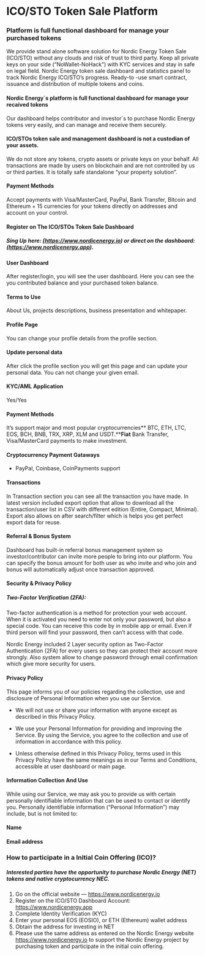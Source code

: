 
# ICO/STO Token Sale Platform



### Platform is full functional dashboard for manage your purchased tokens

We provide stand alone software solution for Nordic Energy Token Sale (ICO/STO) without any clouds and risk of trust to third party. Keep all private keys on your side (“NoWallet-NoHack”) with KYC services and stay in safe on legal field. Nordic Energy token sale dashboard and statistics panel to track Nordic Energy ICO/STO’s progress. Ready-to -use smart contract, issuance and distribution of multiple tokens and coins.




#### Nordic Energy´s platform is full functional dashboard for manage your recaived tokens

Our dashboard helps contributor and investor´s to purchase Nordic Energy tokens very easily, and can manage and receive them securely.



#### ICO/STOs token sale and management dashboard is not a custodian of your assets.

We do not store any tokens, crypto assets or private keys on your behalf. All transactions are made by users on blockchain and are not controlled by us or third parties. It is totally safe standalone “your property solution”.



#### Payment Methods

Accept payments with Visa/MasterCard, PayPal, Bank Transfer, Bitcoin and Ethereum + 15 currencies for your tokens directly on addresses and account on your control.



#### Register on The ICO/STOs Token Sale Dashboard

##### Sing Up here: [https://www.nordicenergy.io) or direct on the dashboard: (https://www.nordicenergy.app).



#### User Dashboard

After register/login, you will see the user dashboard. Here you can see the you contributed balance and your purchased token balance.


#### Terms to Use

About Us, projects descriptions, business presentation and whitepaper.


#### Profile Page

You can change your profile details from the profile section.


#### Update personal data

After click the profile section you will get this page and can update your personal data. You can not change your given email.



#### KYC/AML Application

Yes/Yes


#### Payment Methods

It’s support major and most popular cryptocurrencies** BTC, ETH, LTC, EOS, BCH, BNB, TRX, XRP, XLM and USDT.****Fiat** Bank Transfer, Visa/MasterCard payments to make investment.



#### Cryptocurrency Payment Gataways

- PayPal, Coinbase, CoinPayments support


#### Transactions

In Transaction section you can see all the transaction you have made. In latest version included export option that allow to download all the transaction/user list in CSV with different edition (Entire, Compact, Minimal). Export also allows on after search/filter which is helps you get perfect export data for reuse.



#### Referral & Bonus System

Dashboard has built-in referral bonus management system so investor/contributor can invite more people to bring into our platform. You can specify the bonus amount for both user as who invite and who join and bonus will automatically adjust once transaction approved.



#### Security & Privacy Policy

##### Two-Factor Verification (2FA):

Two-factor authentication is a method for protection your web account. When it is activated you need to enter not only your password, but also a special code. You can receive this code by in mobile app or email. Even if third person will find your password, then can’t access with that code.

Nordic Energy included 2 Layer security option as Two-Factor Authentication (2FA) for every users so they can protect their account more strongly. Also system allow to change password through email confirmation which give more security for users.




#### Privacy Policy

This page informs you of our policies regarding the collection, use and disclosure of Personal Information when you use our Service.

- We will not use or share your information with anyone except as described in this Privacy Policy.

- We use your Personal Information for providing and improving the Service. By using the Service, you agree to the collection and use of information in accordance with this policy.

- Unless otherwise defined in this Privacy Policy, terms used in this Privacy Policy have the same meanings as in our Terms and Conditions, accessible at user dashboard or main page.



#### Information Collection And Use

While using our Service, we may ask you to provide us with certain personally identifiable information that can be used to contact or identify you. Personally identifiable information (“Personal Information”) may include, but is not limited to:


#### Name

#### Email address



### How to participate in a Initial Coin Offering (ICO)?

##### Interested parties have the opportunity to purchase Nordic Energy (NET) tokens and native cryptocurrency NEC.


1.	Go on the official website — https://www.nordicenergy.io
2.	Register on the ICO/STO Dashboard Account: https://www.nordicenergy.app
3.	Complete Identity Verification (KYC)
4.	Enter your personal EOS (EOSIO), or ETH (Ethereum) wallet address
5.	Obtain the address for investing in NET
6.	Please use the same address as entered on the Nordic Energy website https://www.nordicenergy.io to support the Nordic Energy project by purchasing token and participate in the initial coin offering. 


